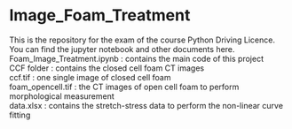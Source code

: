 # Image_Foam_Treatment
This is the repository for the exam of the course Python Driving Licence. You can find the jupyter notebook and other documents here.  
Foam_Image_Treatment.ipynb : contains the main code of this project  
CCF folder : contains the closed cell foam CT images  
ccf.tif : one single image of closed cell foam  
foam_opencell.tif : the CT images of open cell foam to perform morphological measurement  
data.xlsx : contains the stretch-stress data to perform the non-linear curve fitting  
